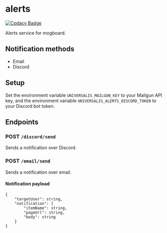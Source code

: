 # alerts

[![Codacy Badge](https://api.codacy.com/project/badge/Grade/9ab1040a9f9c43faaed6cc46925db82d)](https://app.codacy.com/gh/Universalis-FFXIV/alerts?utm_source=github.com&utm_medium=referral&utm_content=Universalis-FFXIV/alerts&utm_campaign=Badge_Grade_Settings)

Alerts service for mogboard.

## Notification methods
*   Email
*   Discord

## Setup
Set the environment variable `UNIVERSALIS_MAILGUN_KEY` to your Mailgun API key, and the environment variable `UNIVERSALIS_ALERTS_DISCORD_TOKEN` to your Discord bot token.

## Endpoints

### POST `/discord/send`
Sends a notification over Discord.

### POST `/email/send`
Sends a notification over email.

#### Notification payload
```
{
    "targetUser": string,
    "notification": {
        "itemName": string,
        "pageUrl": string,
        "body": string
    }
}
```
